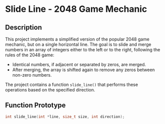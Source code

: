 # Slide Line - 2048 Game Mechanic

## Description

This project implements a simplified version of the popular 2048 game mechanic, but on a single horizontal line. The goal is to slide and merge numbers in an array of integers either to the left or to the right, following the rules of the 2048 game:
- Identical numbers, if adjacent or separated by zeros, are merged.
- After merging, the array is shifted again to remove any zeros between non-zero numbers.

The project contains a function `slide_line()` that performs these operations based on the specified direction.

## Function Prototype

```c
int slide_line(int *line, size_t size, int direction);
